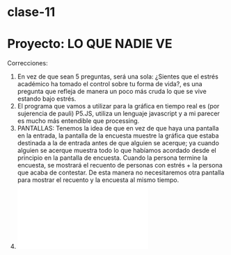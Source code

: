 # clase-11

# Proyecto: LO QUE NADIE VE

Correcciones:
1. En vez de que sean 5 preguntas, será una sola: ¿Sientes que el estrés académico ha tomado el control sobre tu forma de vida?, es una pregunta que refleja de manera un poco más cruda lo que se vive estando bajo estrés.
2. El programa que vamos a utilizar para la gráfica en tiempo real es (por sujerencia de pauli) P5.JS, utiliza un lenguaje javascript y a mi parecer es mucho más entendible que processing.
3. PANTALLAS: Tenemos la idea de que en vez de que haya una pantalla en la entrada, la pantalla de la encuesta muestre la gráfica que estaba destinada a la de entrada antes de que alguien se acerque; ya cuando alguien se acerque muestra todo lo que habíamos acordado desde el principio en la pantalla de encuesta. Cuando la persona termine la encuesta, se mostrará el recuento de personas con estrés + la persona que acaba de contestar. De esta manera no necesitaremos otra pantalla para mostrar el recuento y la encuesta al mismo tiempo.
4. ![Cronograma](./PLANIFICACIONEXAMEN.pdf) 


